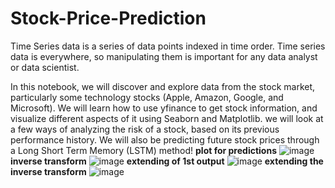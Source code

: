 # Stock-Price-Prediction
Time Series data is a series of data points indexed in time order. Time series data is everywhere, so manipulating them is important for any data analyst or data scientist.

In this notebook, we will discover and explore data from the stock market, particularly some technology stocks (Apple, Amazon, Google, and Microsoft). We will learn how to use yfinance to get stock information, and visualize different aspects of it using Seaborn and Matplotlib. we will look at a few ways of analyzing the risk of a stock, based on its previous performance history. We will also be predicting future stock prices through a Long Short Term Memory (LSTM) method!
**plot for predictions**
![image](https://github.com/yoshitapant29/Stock-Price-Prediction/assets/116386057/59f75082-3634-4b61-85f3-42aa8b24cf73)
**inverse transform**
![image](https://github.com/yoshitapant29/Stock-Price-Prediction/assets/116386057/ec2b6091-e8f0-4ec2-a34d-863f1c35a3d2)
**extending of 1st output**
![image](https://github.com/yoshitapant29/Stock-Price-Prediction/assets/116386057/e4b00f90-7831-488a-9023-0e2e3ed833c1)
**extending the inverse transform**
![image](https://github.com/yoshitapant29/Stock-Price-Prediction/assets/116386057/ee2452c4-c73e-460d-979b-dfaf24f3bf46)

